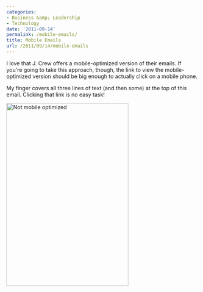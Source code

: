 ```yaml
---
categories:
- Business &amp; Leadership
- Technology
date: '2011-09-14'
permalink: /mobile-emails/
title: Mobile Emails
url: /2011/09/14/mobile-emails
---
```


I love that J. Crew offers a mobile-optimized version of their emails. If you're going to take this approach, though, the link to view the mobile-optimized version should be big enough to actually click on a mobile phone.

My finger covers all three lines of text (and then some) at the top of this email. Clicking that link is no easy task!

<img src="https://gomakethings.com/wp-content/uploads/2011/09/JCrew.png" alt="Not mobile optimized" title="Not mobile optimized" width="320" height="480" class="aligncenter size-full wp-image-1187" />